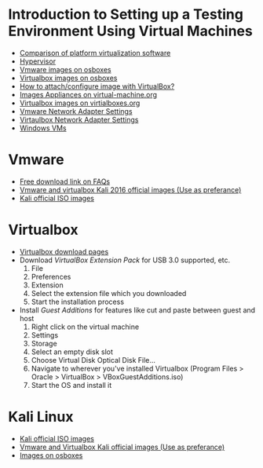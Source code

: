#  Introduction to Setting up a Testing Environment Using Virtual Machines
- [Comparison of platform virtualization software](https://en.wikipedia.org/wiki/Comparison_of_platform_virtualization_software)
- [Hypervisor](https://en.wikipedia.org/wiki/Hypervisor)
- [Vmware images on osboxes](https://www.osboxes.org/vmware-images/)
- [Virtualbox images on osboxes](https://www.osboxes.org/virtualbox-images/)
- [How to attach/configure image with VirtualBox?](https://www.osboxes.org/guide/#1)
- [Images Appliances on virtual-machine.org](https://virtual-machine.org/download-list)
- [Virtualbox images on virtialboxes.org](https://virtualboxes.org/images/)
- [Vmware Network Adapter Settings](https://pubs.vmware.com/workstation-9/index.jsp?topic=%2Fcom.vmware.ws.using.doc%2FGUID-D9B0A52D-38A2-45D7-A9EB-987ACE77F93C.html)
- [Virtaulbox Network Adapter Settings](https://www.virtualbox.org/manual/ch06.html)
- [Windows VMs](https://developer.microsoft.com/en-us/microsoft-edge/tools/vms/)

# Vmware

- [Free download link on FAQs](https://www.vmware.com/products/player/faqs.html#products)
- [Vmware and virtualbox Kali 2016 official images (Use as preferance)](https://www.offensive-security.com/kali-linux-vmware-virtualbox-image-download/)
- [Kali official ISO images](https://www.kali.org/downloads/)

# Virtualbox

- [Virtualbox download pages](https://www.virtualbox.org/wiki/Downloads)
- Download *VirtualBox Extension Pack* for USB 3.0 supported, etc.
    1. File
    2. Preferences
    3. Extension
    4. Select the extension file which you downloaded
    5. Start the installation process
- Install *Guest Additions* for features like cut and paste between guest and host
    1. Right click on the virtual machine 
    2. Settings
    3. Storage
    4. Select an empty disk slot
    5. Choose Virtual Disk Optical Disk File...
    6. Navigate to wherever you've installed Virtualbox (Program Files > Oracle > VirtualBox > VBoxGuestAdditions.iso)
    7. Start the OS and install it

# Kali Linux

- [Kali official ISO images](https://www.kali.org/downloads/)
- [Vmware and Virtualbox Kali official images (Use as preferance) ](https://www.offensive-security.com/kali-linux-vmware-virtualbox-image-download/)
- [Images on osboxes](https://www.osboxes.org/kali-linux/ )